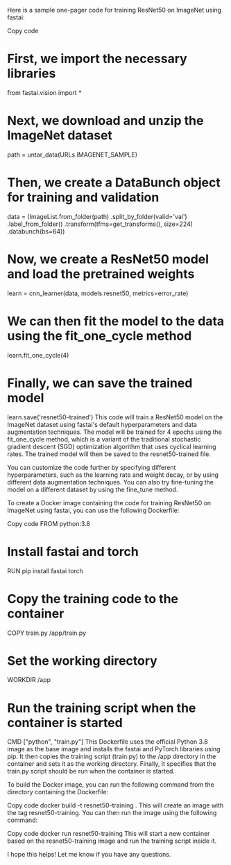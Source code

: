 Here is a sample one-pager code for training ResNet50 on ImageNet using fastai:

Copy code
# First, we import the necessary libraries
from fastai.vision import *

# Next, we download and unzip the ImageNet dataset
path = untar_data(URLs.IMAGENET_SAMPLE)

# Then, we create a DataBunch object for training and validation
data = (ImageList.from_folder(path)
        .split_by_folder(valid='val')
        .label_from_folder()
        .transform(tfms=get_transforms(), size=224)
        .databunch(bs=64))

# Now, we create a ResNet50 model and load the pretrained weights
learn = cnn_learner(data, models.resnet50, metrics=error_rate)

# We can then fit the model to the data using the fit_one_cycle method
learn.fit_one_cycle(4)

# Finally, we can save the trained model
learn.save('resnet50-trained')
This code will train a ResNet50 model on the ImageNet dataset using fastai's default hyperparameters and data augmentation techniques. The model will be trained for 4 epochs using the fit_one_cycle method, which is a variant of the traditional stochastic gradient descent (SGD) optimization algorithm that uses cyclical learning rates. The trained model will then be saved to the resnet50-trained file.

You can customize the code further by specifying different hyperparameters, such as the learning rate and weight decay, or by using different data augmentation techniques. You can also try fine-tuning the model on a different dataset by using the fine_tune method.





To create a Docker image containing the code for training ResNet50 on ImageNet using fastai, you can use the following Dockerfile:

Copy code
FROM python:3.8

# Install fastai and torch
RUN pip install fastai torch

# Copy the training code to the container
COPY train.py /app/train.py

# Set the working directory
WORKDIR /app

# Run the training script when the container is started
CMD ["python", "train.py"]
This Dockerfile uses the official Python 3.8 image as the base image and installs the fastai and PyTorch libraries using pip. It then copies the training script (train.py) to the /app directory in the container and sets it as the working directory. Finally, it specifies that the train.py script should be run when the container is started.

To build the Docker image, you can run the following command from the directory containing the Dockerfile:

Copy code
docker build -t resnet50-training .
This will create an image with the tag resnet50-training. You can then run the image using the following command:

Copy code
docker run resnet50-training
This will start a new container based on the resnet50-training image and run the training script inside it.

I hope this helps! Let me know if you have any questions.
